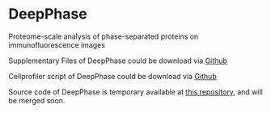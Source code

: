 # DeepPhase
Proteome-scale analysis of phase-separated proteins on immunofluorescence images

Supplementary Files of DeepPhase could be download via [Github](https://github.com/cheneyyu/DeepPhase/raw/master/DeepPhase_supp.zip)

Cellprofiler script of DeepPhase could be download via [Github](https://github.com/cheneyyu/DeepPhase/raw/master/dropcount.cpproj)

Source code of DeepPhase is temporary available at [this repository](https://github.com/cheneyyu/IDeepPhase), and will be merged soon.
